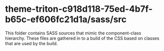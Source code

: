 # theme-triton-c918d118-75ed-4b7f-b65c-ef606fc21d1a/sass/src

This folder contains SASS sources that mimic the component-class hierarchy. These files
are gathered in to a build of the CSS based on classes that are used by the build.
